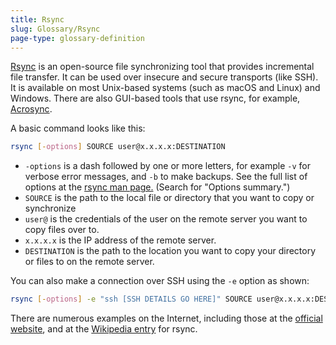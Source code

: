 ```yaml
---
title: Rsync
slug: Glossary/Rsync
page-type: glossary-definition
---
```




[Rsync](https://rsync.samba.org/) is an open-source file synchronizing tool that provides incremental file transfer. It can be used over insecure and secure transports (like SSH). It is available on most Unix-based systems (such as macOS and Linux) and Windows. There are also GUI-based tools that use rsync, for example, [Acrosync](https://acrosync.com/mac.html).

A basic command looks like this:

```bash
rsync [-options] SOURCE user@x.x.x.x:DESTINATION
```

- `-options` is a dash followed by one or more letters, for example `-v` for verbose error messages, and `-b` to make backups. See the full list of options at the [rsync man page.](https://linux.die.net/man/1/rsync) (Search for "Options summary.")
- `SOURCE` is the path to the local file or directory that you want to copy or synchronize
- `user@` is the credentials of the user on the remote server you want to copy files over to.
- `x.x.x.x` is the IP address of the remote server.
- `DESTINATION` is the path to the location you want to copy your directory or files to on the remote server.

You can also make a connection over SSH using the `-e` option as shown:

```bash
rsync [-options] -e "ssh [SSH DETAILS GO HERE]" SOURCE user@x.x.x.x:DESTINATION
```

There are numerous examples on the Internet, including those at the [official website](https://rsync.samba.org/examples.html), and at the [Wikipedia entry](https://en.wikipedia.org/wiki/Rsync#Examples) for rsync.
